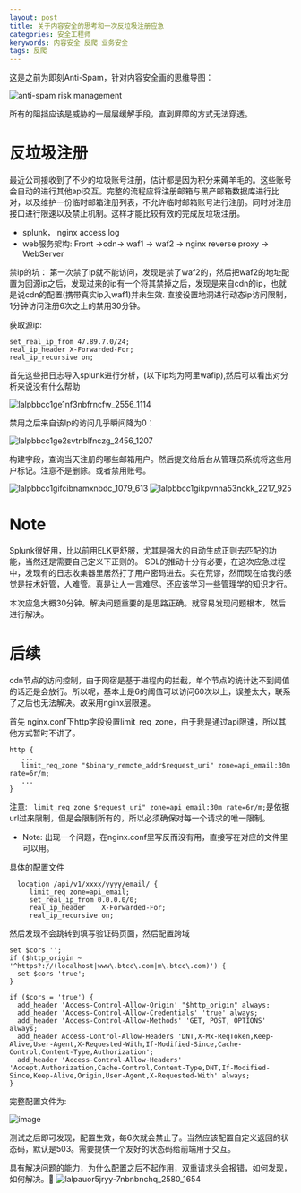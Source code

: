 ```yaml
---
layout: post
title: 关于内容安全的思考和一次反垃圾注册应急
categories: 安全工程师
kerywords: 内容安全 反爬 业务安全
tags: 反爬
---
```


这是之前为即刻Anti-Spam，针对内容安全画的思维导图：

![anti-spam risk management](https://user-images.githubusercontent.com/12653147/42406784-1b72ad54-81e1-11e8-898d-dcf520f8dbfd.png)

所有的阻挡应该是威胁的一层层缓解手段，直到屏障的方式无法穿透。


# 反垃圾注册
最近公司接收到了不少的垃圾账号注册，估计都是因为积分来薅羊毛的。这些账号会自动的进行其他api交互。完整的流程应将注册邮箱与黑产邮箱数据库进行比对，以及维护一份临时邮箱注册列表，不允许临时邮箱账号进行注册。同时对注册接口进行限速以及禁止机制。这样才能比较有效的完成反垃圾注册。

* splunk， nginx access log
* web服务架构:  Front ->cdn->  waf1 -> waf2 -> nginx reverse proxy -> WebServer

禁ip的坑： 第一次禁了ip就不能访问，发现是禁了waf2的，然后把waf2的地址配置为回源ip之后，发现过来的ip有一个将其禁掉之后，发现是来自cdn的ip，也就是说cdn的配置(携带真实ip入waf1)并未生效. 直接设置地洞进行动态ip访问限制，1分钟访问注册6次之上的禁用30分钟。

获取源ip:
```nginx
set_real_ip_from 47.89.7.0/24;
real_ip_header X-Forwarded-For;
real_ip_recursive on;
```

首先这些把日志导入splunk进行分析，(以下ip均为阿里wafip),然后可以看出对分析来说没有什么帮助

![lalpbbcc1ge1nf3nbfrncfw_2556_1114](https://user-images.githubusercontent.com/12653147/42406795-816fb7e6-81e1-11e8-9dd1-f7c034fca9c6.png)

禁用之后来自该Ip的访问几乎瞬间降为0：

![lalpbbcc1ge2svtnblfnczg_2456_1207](https://user-images.githubusercontent.com/12653147/42406799-89b5632e-81e1-11e8-809e-8a5c11dd63a9.png)

构建字段，查询当天注册的哪些邮箱用户。然后提交给后台从管理员系统将这些用户标记。注意不是删除。或者禁用账号。

![lalpbbcc1gifcibnamxnbdc_1079_613](https://user-images.githubusercontent.com/12653147/42406809-e035d2a6-81e1-11e8-8258-3c1b63d82004.png)
![lalpbbcc1gikpvnna53nckk_2217_925](https://user-images.githubusercontent.com/12653147/42406811-e18e5ed4-81e1-11e8-84f2-565fb9d8c3aa.png)

# Note
Splunk很好用，比以前用ELK更舒服，尤其是强大的自动生成正则去匹配的功能，当然还是需要自己定义下正则的。
SDL的推动十分有必要，在这次应急过程中，发现有的日志收集器里居然打了用户密码进去。实在荒谬，然而现在给我的感觉是技术好管，人难管。真是让人一言难尽。还应该学习一些管理学的知识才行。

本次应急大概30分钟。解决问题重要的是思路正确。就容易发现问题根本，然后进行解决。

# 后续

cdn节点的访问控制，由于网宿是基于进程内的拦截，单个节点的统计达不到阈值的话还是会放行。所以呢，基本上是6的阈值可以访问60次以上，误差太大，联系了之后也无法解决。故采用nginx层限速。

首先 nginx.conf下http字段设置limit_req_zone，由于我是通过api限速，所以其他方式暂时不讲了。

```nginx
http {
   ...
   limit_req_zone "$binary_remote_addr$request_uri" zone=api_email:30m rate=6r/m;
   ...
}
```
注意: ` limit_req_zone $request_uri" zone=api_email:30m rate=6r/m;`是依据url过来限制，但是会限制所有的，所以必须确保对每一个请求的唯一限制。



* Note: 出现一个问题，在nginx.conf里写反而没有用，直接写在对应的文件里可以用。



具体的配置文件
``` nginx
  location /api/v1/xxxx/yyyy/email/ {
     limit_req zone=api_email;
     set_real_ip_from 0.0.0.0/0;
     real_ip_header    X-Forwarded-For;
     real_ip_recursive on;
```

然后发现不会跳转到填写验证码页面，然后配置跨域

```nginx
set $cors '';
if ($http_origin ~ '^https?://(localhost|www\.btcc\.com|m\.btcc\.com)') {
  set $cors 'true';
}

if ($cors = 'true') {
  add_header 'Access-Control-Allow-Origin' "$http_origin" always;
  add_header 'Access-Control-Allow-Credentials' 'true' always;
  add_header 'Access-Control-Allow-Methods' 'GET, POST, OPTIONS' always;
  add_header Access-Control-Allow-Headers 'DNT,X-Mx-ReqToken,Keep-Alive,User-Agent,X-Requested-With,If-Modified-Since,Cache-Control,Content-Type,Authorization';
  add_header 'Access-Control-Allow-Headers' 'Accept,Authorization,Cache-Control,Content-Type,DNT,If-Modified-Since,Keep-Alive,Origin,User-Agent,X-Requested-With' always;
}

```

完整配置文件为:

![image](https://user-images.githubusercontent.com/12653147/42438569-f2301b6c-8392-11e8-872f-7c4c80d58809.png)


测试之后即可发现，配置生效，每6次就会禁止了。当然应该配置自定义返回的状态码，默认是503。需要提供一个友好的状态码给前端用于交互。

具有解决问题的能力，为什么配置之后不起作用，双重请求头会报错，如何发现，如何解决。👀
![lalpauor5jryy-7nbnbnchq_2580_1654](https://user-images.githubusercontent.com/12653147/47093786-7c5b9100-d25c-11e8-88fa-f97c50b980a2.png)
